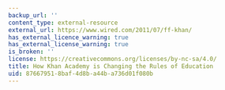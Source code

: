 ```yaml
---
backup_url: ''
content_type: external-resource
external_url: https://www.wired.com/2011/07/ff-khan/
has_external_licence_warning: true
has_external_license_warning: true
is_broken: ''
license: https://creativecommons.org/licenses/by-nc-sa/4.0/
title: How Khan Academy is Changing the Rules of Education
uid: 87667951-8baf-4d8b-a44b-a736d01f080b
---
```

